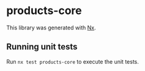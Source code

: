 # products-core

This library was generated with [Nx](https://nx.dev).

## Running unit tests

Run `nx test products-core` to execute the unit tests.
